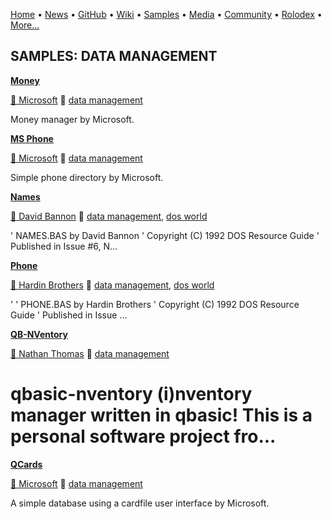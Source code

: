 [Home](https://qb64.com) • [News](../news.md) • [GitHub](../github.md) • [Wiki](../wiki.md) • [Samples](../samples.md) • [Media](../media.md) • [Community](../community.md) • [Rolodex](../rolodex.md) • [More...](../more.md)

## SAMPLES: DATA MANAGEMENT

**[Money](money/index.md)**

[🐝 Microsoft](microsoft.md) 🔗 [data management](data-management.md)

Money manager by Microsoft.

**[MS Phone](ms-phone/index.md)**

[🐝 Microsoft](microsoft.md) 🔗 [data management](data-management.md)

Simple phone directory by Microsoft.

**[Names](names/index.md)**

[🐝 David Bannon](david-bannon.md) 🔗 [data management](data-management.md), [dos world](dos-world.md)

'  NAMES.BAS by David Bannon '  Copyright (C) 1992 DOS Resource Guide '  Published in Issue #6, N...

**[Phone](phone/index.md)**

[🐝 Hardin Brothers](hardin-brothers.md) 🔗 [data management](data-management.md), [dos world](dos-world.md)

' '  PHONE.BAS by Hardin Brothers '  Copyright (C) 1992 DOS Resource Guide '  Published in Issue ...

**[QB-NVentory](qb-nventory/index.md)**

[🐝 Nathan Thomas](nathan-thomas.md) 🔗 [data management](data-management.md)

# qbasic-nventory (i)nventory manager written in qbasic!  This is a personal software project fro...

**[QCards](qcards/index.md)**

[🐝 Microsoft](microsoft.md) 🔗 [data management](data-management.md)

A simple database using a cardfile user interface by Microsoft.

